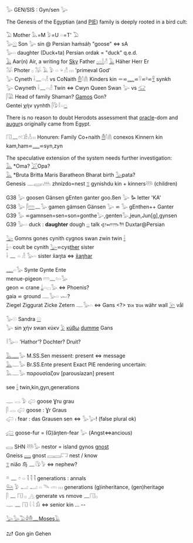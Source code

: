 𓅭 GEN/SIS : Gyn/sen 𓅬  

The Genesis of the Egyptian (and [PIE](PIE)) family is deeply rooted in a bird cult:  

𓅐 Mother 𓅓=M 𓅱=U 𓏏=T' 𓅐  
𓅭[𓇳](𓇳) Son  𓅬 sin @ Persian  haṁsáḥ "goose" ⇔ sA  
𓅭𓏏 daughter  (Duck+ta)     Persian ordak = "duck" q.e.d.  
[𓄿](𓄿) Aar(n) Air, a writing for [Sky](𓇯) Father [𓊪](𓊪)[𓏏](𓏏)[𓎛](𓎛)𓀭  [𓄿](𓄿) Häher Herr Er  
𓅮 Photer 𓊪 𓅮 𓄿 𓅱 𓏏 𓏗 𓀭 𓏥  'primeval God'  
𓅬 Cyneth 𓌢𓈖𓏏𓁐 vs  CoNaith [𓄟](𓄟)𓄠𓋤 Kinders kin 𓎂⋍[𓊃](𓊃)⋍𓎃⋍𓋩⋍[𓋹](𓋹) synkh  
𓅬 Cwyneth 𓌢𓈖𓏏𓁐 Twin ⇔ Cwyn Queen Swan 𓅬 vs [𓃟](𓃟)  
𓋴𓅁 Head of family   Shaman? [Gamos](Hiros-Gamos) Gon?  
Gentei χήν γynhth 𓋴𓅱𓎛𓏏[𓆇](𓆇)  


There is no reason to doubt Herodots assessment that [ora](𓁹)[cle](cul)-dom and [au](𓁹)[gur](gur)s originally came from Egypt.  

𓉔𓈖𓏌𓏲𓀀𓁐𓏥 Honuren: Family Co+naith [𓄟](𓄟)𓄠𓋤 conexos Kinnern kin kam,ham⋍[𓊃](𓊃)⋍syn,zyn  

The speculative extension of the system needs further investigation:  
[𓅓](𓅓) *Oma? [𓅯](𓅯)Opa?  
[𓅓](𓅓) *Bruta Britta Maris Baratheon Bharat birth [𓅭](𓅭)pata?  
Genesis 𓊃𓈙𓏮𓅹 zhnízdo=nest [𓆂](𓆂) gynishdu kin + kinners𓅸 (children)  

G38 𓅬 goosen Gänsen gEnten ganter goo.ßen 𓅬  𐦖 letter 'KA'  
G38 𓅬 𓋴[𓏠](𓏠)𓈖𓅭 gamen gämsen Gänsen 𓅬 ⋍ 𓅭 gEnthen++ Ganter  
G39 𓅭 ⋍gamnsen=sen=son=gonthe𓅬,genten𓅭,jeun,Jun[g],gynsen  
G39 𓅭𓏏 duck : **daughter** dough [𓏏](𓏏) talk 𐎯𐎧𐎬𐎠 Duxtar@Persian  

[𓅬](𓅬) Gomns gones cynith cygnos swan zwin twin [𓌢](𓌢)  
[𓌢](𓌢)𓏏 coult be cynith [𓅬](𓅬)⋍cys[ther](ther) sister  
𓌢 𓈖 𓏏 𓁐 𓅭𓏏 sister x̌aŋta ⇔ [x̌aŋhar](https://en.wikipedia.org/wiki/Indo-European_vocabulary)  


[𓊃](𓊃)𓏏𓅭 Synte Gynte Ente  
menue-pigeon   𓏠𓈖𓏌𓏏𓅭  
geon ⋍ crane   [𓍑](𓍑)𓏏𓊌𓅭 ⇔ Phoenis?  
gaia ⋍ ground  𓊃𓅭𓏏 𓆱?  
Ziegel Ziggurat Zicke Zetern 𓊃𓅭𓏏 ⇔  Gans <?> ϫⲟⲓ ϫⲱⲓ währ wall [𓅪](𓅪) vål  

𓅭𓇳 Sandra [𓇳](𓇳)  
𓅬 sin χήν swan κύκν [𓅱](𓅱) [κύβω](cover) [dumme](𓉐) Gans  


𓎛𓅭𓏏 'Hathor'? Dochter? Druit?  

[𓅓](𓅓)[𓊃](𓊃)𓅭 M.SS.Sen messent: present ⇔ message  
[𓅓](𓅓)𓊃𓅭 Br.SS.Ente present Exact PIE rendering uncertain:  
𓅓𓊃𓅭 παρουσίαζαν [parousíazan] present  

see [𓌢](𓌢) twin,kin,gyn,generations  


𓊃 𓂋 𓅱 𓅾 goose Ɣru grau  
𓋴 𓂋 𓅾 goose : Ɣr Graus  
𓅾 𓏤 fear :  das Grausen  sen ⇔ 𓅭𓅬! (false plural ok)  

[𓅾](𓅾) goose-fur = (G)äŋten-fear 𓅬 (Angst⇔ancious)  

𓈙 SHN 𓅸𓅭 nestor = island gynos [gnost](gnost)  
Gneiss [𓈙](𓈙) gnost 𓈙𓈙𓉐 nest / know  
[𓆂](𓆂) niǎo 鸟 𓈖𓇋𓅱𓅦  ⇔ nephew?  

𓎼 𓈖 𓏌 𓏏 𓌟 𓌟 𓌟 generations : annals  
[𓃛](𓃛) 𓅱 𓂝 𓂝 𓏏 𓄯 𓏛 𓏥 generations (g)inheritance, (gen)heritage  
𓋴 𓈖 𓉔 𓊪 𓂻  generate  vs nmove 𓈖𓉔𓊪  
𓊃 𓈖 𓉔 𓇋 𓇋 𓀁 ⇔ senior kin ... --  

[𓅬](𓅬)[𓅭](𓅭)[𓅐](𓅐)[𓁒](𓁒)[𓄟](𓄟)[𓈖](𓈖)[Moses](Moses)[𓄿](𓄿)  

𒁺 Gon gin Gehen  